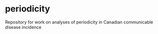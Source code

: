 # periodicity
Repository for work on analyses of periodicity in Canadian communicable disease incidence
